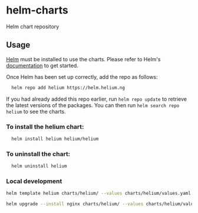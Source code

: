 # helm-charts
Helm chart repository

## Usage

[Helm](https://helm.sh) must be installed to use the charts.  Please refer to
Helm's [documentation](https://helm.sh/docs) to get started.

Once Helm has been set up correctly, add the repo as follows:
```bash
  helm repo add helium https://helm.helium.ng
```

If you had already added this repo earlier, run `helm repo update` to retrieve
the latest versions of the packages.  You can then run `helm search repo
helium` to see the charts.

### To install the helium chart:
```bash
  helm install helium helium/helium
```
### To uninstall the chart:
```bash
  helm uninstall helium
```

### Local development

```bash
helm template helium charts/helium/ --values charts/helium/values.yaml
```
```bash
helm upgrade --install nginx charts/helium/ --values charts/helium/values.yaml
```
